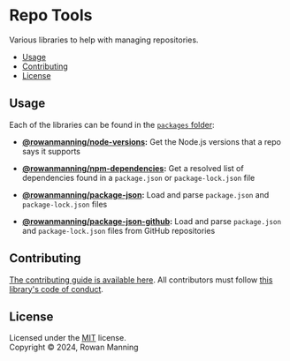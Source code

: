 
# Repo Tools

Various libraries to help with managing repositories.

* [Usage](#usage)
* [Contributing](#contributing)
* [License](#license)


## Usage

Each of the libraries can be found in the [`packages` folder](./packages/):

  * **[@rowanmanning/node-versions](./packages/node-versions#readme):** Get the Node.js versions that a repo says it supports

  * **[@rowanmanning/npm-dependencies](./packages/npm-dependencies#readme):** Get a resolved list of dependencies found in a `package.json` or `package-lock.json` file

  * **[@rowanmanning/package-json](./packages/package-json#readme):** Load and parse `package.json` and `package-lock.json` files

  * **[@rowanmanning/package-json-github](./packages/package-json-github#readme):** Load and parse `package.json` and `package-lock.json` files from GitHub repositories


## Contributing

[The contributing guide is available here](docs/contributing.md). All contributors must follow [this library's code of conduct](docs/code_of_conduct.md).


## License

Licensed under the [MIT](LICENSE) license.<br/>
Copyright &copy; 2024, Rowan Manning
